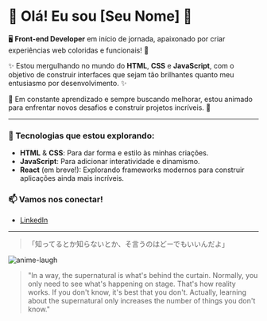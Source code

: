 # 🌟 Olá! Eu sou [Seu Nome] 🌟

🖥️ **Front-end Developer** em início de jornada, apaixonado por criar experiências web coloridas e funcionais! 💛

✨ Estou mergulhando no mundo do **HTML**, **CSS** e **JavaScript**, com o objetivo de construir interfaces que sejam tão brilhantes quanto meu entusiasmo por desenvolvimento. ✨

🚀 Em constante aprendizado e sempre buscando melhorar, estou animado para enfrentar novos desafios e construir projetos incríveis. 🚀

---

### 💛 Tecnologias que estou explorando:
- **HTML** & **CSS**: Para dar forma e estilo às minhas criações.
- **JavaScript**: Para adicionar interatividade e dinamismo.
- **React** (em breve!): Explorando frameworks modernos para construir aplicações ainda mais incríveis.

### 📫 Vamos nos conectar!
- [LinkedIn](https://www.linkedin.com/in/nakael/)


---

> 「知ってるとか知らないとか、そ言うのはどーでもいいんだよ」

![anime-laugh](https://github.com/user-attachments/assets/dab81c7e-56dd-46fa-b0fc-db9513c871dc)

> "In a way, the supernatural is what's behind the curtain. Normally, you only need to see what's happening on stage. That's how reality works. If you don't know, it's best that you don't. Actually, learning about the supernatural only increases the number of things you don't know."

